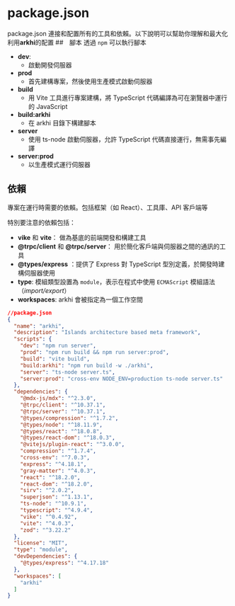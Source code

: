 # package.json
package.json 連接和配置所有的工具和依賴。以下說明可以幫助你理解和最大化利用**arkhi**的配置
##　腳本
透過 `npm` 可以執行腳本

* **dev**:
    * 啟動開發伺服器
* **prod**
    * 首先建構專案，然後使用生產模式啟動伺服器
* **build**
    * 用 Vite 工具進行專案建構，將 TypeScript 代碼編譯為可在瀏覽器中運行的 JavaScript
* **build:arkhi**
    * 在 arkhi 目錄下構建腳本
* **server**
    * 使用 ts-node 啟動伺服器，允許 TypeScript 代碼直接運行，無需事先編譯
* **server:prod**
    * 以生產模式運行伺服器

## 依賴
專案在運行時需要的依賴。包括框架（如 React）、工具庫、API 客戶端等

特別要注意的依賴包括：

* **vike** 和 **vite**： 做為基底的前端開發和構建工具
* **@trpc/client** 和 **@trpc/server**： 用於簡化客戶端與伺服器之間的通訊的工具
* **@types/express** ：提供了 Express 對 TypeScript 型別定義，於開發時建構伺服器使用
* **type**: 模組類型設置為 `module`，表示在程式中使用 `ECMAScript` 模組語法（*import/export*）
* **workspaces**: arkhi 會被指定為一個工作空間


```json
//package.json
{
  "name": "arkhi",
  "description": "Islands architecture based meta framework",
  "scripts": {
    "dev": "npm run server",
    "prod": "npm run build && npm run server:prod",
    "build": "vite build",
    "build:arkhi": "npm run build -w ./arkhi",
    "server": "ts-node server.ts",
    "server:prod": "cross-env NODE_ENV=production ts-node server.ts"
  },
  "dependencies": {
    "@mdx-js/mdx": "^2.3.0",
    "@trpc/client": "^10.37.1",
    "@trpc/server": "^10.37.1",
    "@types/compression": "^1.7.2",
    "@types/node": "^18.11.9",
    "@types/react": "^18.0.8",
    "@types/react-dom": "^18.0.3",
    "@vitejs/plugin-react": "^3.0.0",
    "compression": "^1.7.4",
    "cross-env": "^7.0.3",
    "express": "^4.18.1",
    "gray-matter": "^4.0.3",
    "react": "^18.2.0",
    "react-dom": "^18.2.0",
    "sirv": "^2.0.2",
    "superjson": "^1.13.1",
    "ts-node": "^10.9.1",
    "typescript": "^4.9.4",
    "vike": "^0.4.92",
    "vite": "^4.0.3",
    "zod": "^3.22.2"
  },
  "license": "MIT",
  "type": "module",
  "devDependencies": {
    "@types/express": "^4.17.18"
  },
  "workspaces": [
    "arkhi"
  ]
}
```